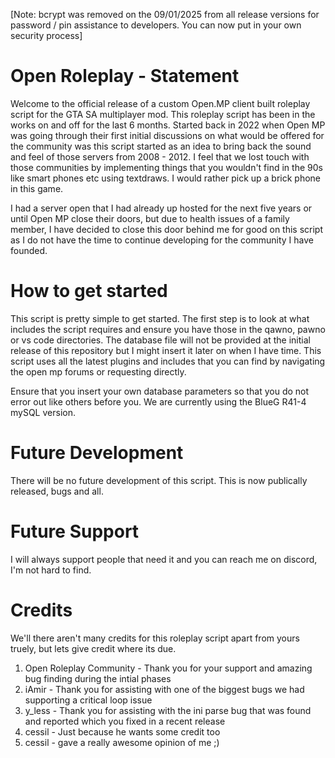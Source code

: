 [Note: bcrypt was removed on the 09/01/2025 from all release versions for password / pin assistance to developers. You can now put in your own security process]

# Open Roleplay - Statement
Welcome to the official release of a custom Open.MP client built roleplay script for the GTA SA multiplayer mod. This roleplay script has been in the works on and off for the last 6 months. Started back in 2022 when Open MP was going through their first initial discussions on what would be offered for the community was this script started as an idea to bring back the sound and feel of those servers from 2008 - 2012. I feel that we lost touch with those communities by implementing things that you wouldn't find in the 90s like smart phones etc using textdraws. I would rather pick up a brick phone in this game.

I had a server open that I had already up hosted for the next five years or until Open MP close their doors, but due to health issues of a family member, I have decided to close this door behind me for good on this script as I do not have the time to continue developing for the community I have founded.

# How to get started
This script is pretty simple to get started. The first step is to look at what includes the script requires and ensure you have those in the qawno, pawno or vs code directories. The database file will not be provided at the initial release of this repository but I might insert it later on when I have time. This script uses all the latest plugins and includes that you can find by navigating the open mp forums or requesting directly.

Ensure that you insert your own database parameters so that you do not error out like others before you. We are currently using the BlueG R41-4 mySQL version.

# Future Development
There will be no future development of this script. This is now publically released, bugs and all.

# Future Support
I will always support people that need it and you can reach me on discord, I'm not hard to find.

# Credits
We'll there aren't many credits for this roleplay script apart from yours truely, but lets give credit where its due.

1. Open Roleplay Community - Thank you for your support and amazing bug finding during the intial phases
2. iAmir - Thank you for assisting with one of the biggest bugs we had supporting a critical loop issue
3. y_less - Thank you for assisting with the ini parse bug that was found and reported which you fixed in a recent release
4. cessil - Just because he wants some credit too
5. cessil - gave a really awesome opinion of me ;)
